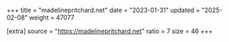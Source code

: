 +++
title = "madelinepritchard.net"
date = "2023-01-31"
updated = "2025-02-08"
weight = 47077

[extra]
source = "https://madelinepritchard.net"
ratio = 7
size = 46
+++
